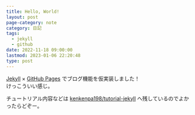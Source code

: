 ```yaml
---
title: Hello, World!
layout: post
page-category: note
category: 日記
tags:
  - jekyll
  - github
date: 2022-11-18 09:00:00
lastmod: 2023-01-06 22:20:48
type: post
---
```


[Jekyll](http://jekyllrb-ja.github.io/) × [GitHub Pages](https://docs.github.com/ja/pages) でブログ機能を仮実装しました！  
けっこういい感じ。

チュートリアル内容などは [kenkenpa198/tutorial-jekyll](https://github.com/kenkenpa198/tutorial-jekyll) へ残しているのでよかったらどぞー。
